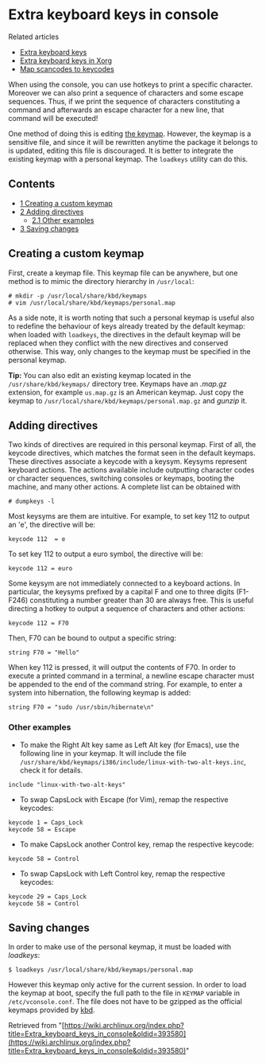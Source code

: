 # Extra keyboard keys in console

Related articles

*   [Extra keyboard keys](/index.php/Extra_keyboard_keys "Extra keyboard keys")
*   [Extra keyboard keys in Xorg](/index.php/Extra_keyboard_keys_in_Xorg "Extra keyboard keys in Xorg")
*   [Map scancodes to keycodes](/index.php/Map_scancodes_to_keycodes "Map scancodes to keycodes")

When using the console, you can use hotkeys to print a specific character. Moreover we can also print a sequence of characters and some escape sequences. Thus, if we print the sequence of characters constituting a command and afterwards an escape character for a new line, that command will be executed!

One method of doing this is editing [the keymap](/index.php/KEYMAP "KEYMAP"). However, the keymap is a sensitive file, and since it will be rewritten anytime the package it belongs to is updated, editing this file is discouraged. It is better to integrate the existing keymap with a personal keymap. The `loadkeys` utility can do this.

## Contents

*   [1 Creating a custom keymap](#Creating_a_custom_keymap)
*   [2 Adding directives](#Adding_directives)
    *   [2.1 Other examples](#Other_examples)
*   [3 Saving changes](#Saving_changes)

## Creating a custom keymap

First, create a keymap file. This keymap file can be anywhere, but one method is to mimic the directory hierarchy in `/usr/local`:

```
# mkdir -p /usr/local/share/kbd/keymaps
# vim /usr/local/share/kbd/keymaps/personal.map

```

As a side note, it is worth noting that such a personal keymap is useful also to redefine the behaviour of keys already treated by the default keymap: when loaded with `loadkeys`, the directives in the default keymap will be replaced when they conflict with the new directives and conserved otherwise. This way, only changes to the keymap must be specified in the personal keymap.

**Tip:** You can also edit an existing keymap located in the `/usr/share/kbd/keymaps/` directory tree. Keymaps have an _.map.gz_ extension, for example `us.map.gz` is an American keymap. Just copy the keymap to `/usr/local/share/kbd/keymaps/personal.map.gz` and _gunzip_ it.

## Adding directives

Two kinds of directives are required in this personal keymap. First of all, the keycode directives, which matches the format seen in the default keymaps. These directives associate a keycode with a keysym. Keysyms represent keyboard actions. The actions available include outputting character codes or character sequences, switching consoles or keymaps, booting the machine, and many other actions. A complete list can be obtained with

```
# dumpkeys -l

```

Most keysyms are them are intuitive. For example, to set key 112 to output an 'e', the directive will be:

```
keycode 112  = e

```

To set key 112 to output a euro symbol, the directive will be:

```
keycode 112 = euro

```

Some keysym are not immediately connected to a keyboard actions. In particular, the keysyms prefixed by a capital F and one to three digits (F1-F246) constituting a number greater than 30 are always free. This is useful directing a hotkey to output a sequence of characters and other actions:

```
keycode 112 = F70

```

Then, F70 can be bound to output a specific string:

```
string F70 = "Hello"

```

When key 112 is pressed, it will output the contents of F70\. In order to execute a printed command in a terminal, a newline escape character must be appended to the end of the command string. For example, to enter a system into hibernation, the following keymap is added:

```
string F70 = "sudo /usr/sbin/hibernate\n"

```

### Other examples

*   To make the Right Alt key same as Left Alt key (for Emacs), use the following line in your keymap. It will include the file `/usr/share/kbd/keymaps/i386/include/linux-with-two-alt-keys.inc`, check it for details.

```
include "linux-with-two-alt-keys"

```

*   To swap CapsLock with Escape (for Vim), remap the respective keycodes:

```
keycode 1 = Caps_Lock
keycode 58 = Escape

```

*   To make CapsLock another Control key, remap the respective keycode:

```
keycode 58 = Control

```

*   To swap CapsLock with Left Control key, remap the respective keycodes:

```
keycode 29 = Caps_Lock
keycode 58 = Control

```

## Saving changes

In order to make use of the personal keymap, it must be loaded with _loadkeys_:

```
$ loadkeys /usr/local/share/kbd/keymaps/personal.map

```

However this keymap only active for the current session. In order to load the keymap at boot, specify the full path to the file in `KEYMAP` variable in `/etc/vconsole.conf`. The file does not have to be gzipped as the official keymaps provided by [kbd](https://www.archlinux.org/packages/?name=kbd).

Retrieved from "[https://wiki.archlinux.org/index.php?title=Extra_keyboard_keys_in_console&oldid=393580](https://wiki.archlinux.org/index.php?title=Extra_keyboard_keys_in_console&oldid=393580)"